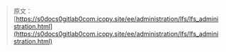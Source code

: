 > 原文：[https://s0docs0gitlab0com.icopy.site/ee/administration/lfs/lfs_administration.html](https://s0docs0gitlab0com.icopy.site/ee/administration/lfs/lfs_administration.html)